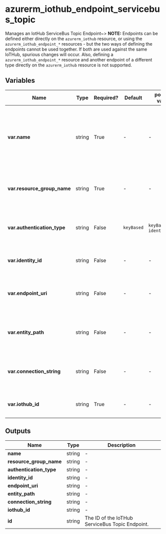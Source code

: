 # azurerm_iothub_endpoint_servicebus_topic

Manages an IotHub ServiceBus Topic Endpoint~> **NOTE:** Endpoints can be defined either directly on the `azurerm_iothub` resource, or using the `azurerm_iothub_endpoint_*` resources - but the two ways of defining the endpoints cannot be used together. If both are used against the same IoTHub, spurious changes will occur. Also, defining a `azurerm_iothub_endpoint_*` resource and another endpoint of a different type directly on the `azurerm_iothub` resource is not supported.

## Variables

| Name | Type | Required? | Default  | possible values | Description |
| ---- | ---- | --------- | -------- | ----------- | ----------- |
| **var.name** | string | True | -  |  -  | The name of the endpoint. The name must be unique across endpoint types. The following names are reserved: `events`, `operationsMonitoringEvents`, `fileNotifications` and `$default`. Changing this forces a new resource to be created. | 
| **var.resource_group_name** | string | True | -  |  -  | The name of the resource group under which the Service Bus Topic has been created. Changing this forces a new resource to be created. | 
| **var.authentication_type** | string | False | `keyBased`  |  `keyBased`, `identityBased`  | Type used to authenticate against the Service Bus Topic endpoint. Possible values are `keyBased` and `identityBased`. Defaults to `keyBased`. | 
| **var.identity_id** | string | False | -  |  -  | ID of the User Managed Identity used to authenticate against the Service Bus Topic endpoint. | 
| **var.endpoint_uri** | string | False | -  |  -  | URI of the Service Bus endpoint. This attribute can only be specified and is mandatory when `authentication_type` is `identityBased`. | 
| **var.entity_path** | string | False | -  |  -  | Name of the Service Bus Topic. This attribute can only be specified and is mandatory when `authentication_type` is `identityBased`. | 
| **var.connection_string** | string | False | -  |  -  | The connection string for the endpoint. This attribute can only be specified and is mandatory when `authentication_type` is `keyBased`. | 
| **var.iothub_id** | string | True | -  |  -  | The IoTHub ID for the endpoint. Changing this forces a new resource to be created. | 



## Outputs

| Name | Type | Description |
| ---- | ---- | --------- | 
| **name** | string  | - | 
| **resource_group_name** | string  | - | 
| **authentication_type** | string  | - | 
| **identity_id** | string  | - | 
| **endpoint_uri** | string  | - | 
| **entity_path** | string  | - | 
| **connection_string** | string  | - | 
| **iothub_id** | string  | - | 
| **id** | string  | The ID of the IoTHub ServiceBus Topic Endpoint. | 